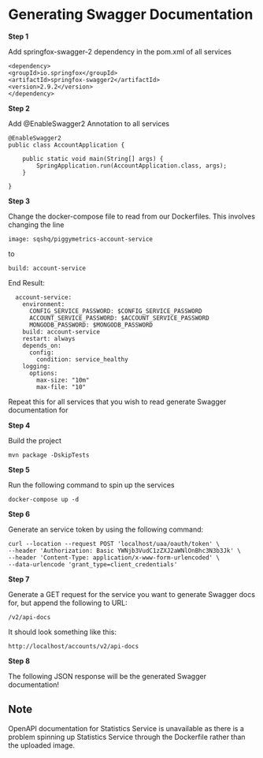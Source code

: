# Generating Swagger Documentation

**Step 1**

Add springfox-swagger-2 dependency in the pom.xml of all services
```
<dependency>
<groupId>io.springfox</groupId>
<artifactId>springfox-swagger2</artifactId>
<version>2.9.2</version>
</dependency>
```

**Step 2**

Add @EnableSwagger2 Annotation to all services
```
@EnableSwagger2
public class AccountApplication {

	public static void main(String[] args) {
		SpringApplication.run(AccountApplication.class, args);
	}

}

```
**Step 3**

Change the docker-compose file to read from our Dockerfiles. This involves changing the line 
```
image: sqshq/piggymetrics-account-service
```
to
```
build: account-service
```
End Result:
```
  account-service:
    environment:
      CONFIG_SERVICE_PASSWORD: $CONFIG_SERVICE_PASSWORD
      ACCOUNT_SERVICE_PASSWORD: $ACCOUNT_SERVICE_PASSWORD
      MONGODB_PASSWORD: $MONGODB_PASSWORD
    build: account-service
    restart: always
    depends_on:
      config:
        condition: service_healthy
    logging:
      options:
        max-size: "10m"
        max-file: "10"
```

Repeat this for all services that you wish to read generate Swagger documentation for

**Step 4**

Build the project
```
mvn package -DskipTests
```


**Step 5**

Run the following command to spin up the services
```
docker-compose up -d
```


**Step 6**

Generate an service token by using the following command:
```
curl --location --request POST 'localhost/uaa/oauth/token' \
--header 'Authorization: Basic YWNjb3VudC1zZXJ2aWNlOnBhc3N3b3Jk' \
--header 'Content-Type: application/x-www-form-urlencoded' \
--data-urlencode 'grant_type=client_credentials'
```

**Step 7**

Generate a GET request for the service you want to generate Swagger docs for, but append the following to
URL:

```
/v2/api-docs
```
It should look something like this:
```
http://localhost/accounts/v2/api-docs
```

**Step 8**

The following JSON response will be the generated Swagger documentation!



## Note
OpenAPI documentation for Statistics Service is unavailable as there is a 
problem spinning up Statistics Service through the Dockerfile rather than the 
uploaded image.
